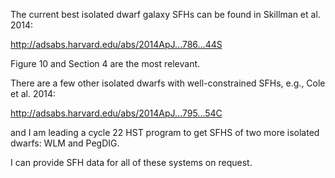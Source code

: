 The current best isolated dwarf galaxy SFHs can be
found in Skillman et al. 2014:

http://adsabs.harvard.edu/abs/2014ApJ...786...44S

Figure 10 and Section 4 are the most relevant.

There are a few other isolated dwarfs with
well-constrained SFHs, e.g., Cole et al. 2014:

http://adsabs.harvard.edu/abs/2014ApJ...795...54C

and I am leading a cycle 22 HST program to
get SFHS of two more isolated dwarfs: WLM and PegDIG.

I can provide SFH data for all of these systems on request.


